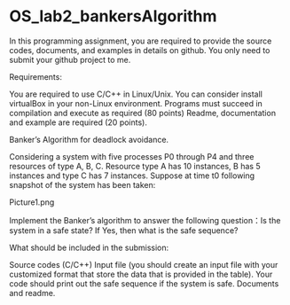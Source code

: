 # OS_lab2_bankersAlgorithm

In this programming assignment, you are required to provide the source codes, documents, and examples in details on github. You only need to submit your github project to me.  

 

Requirements:

You are required to use C/C++ in Linux/Unix. You can consider install virtualBox in your non-Linux environment.
Programs must succeed in compilation and execute as required (80 points)
Readme, documentation and example are required (20 points).
 

Banker’s Algorithm for deadlock avoidance.

 

Considering a system with five processes P0 through P4 and three resources of type A, B, C. Resource type A has 10 instances, B has 5 instances and type C has 7 instances. Suppose at time t0 following snapshot of the system has been taken:

Picture1.png

 

Implement the Banker’s algorithm to answer the following question：Is the system in a safe state? If Yes, then what is the safe sequence?

 

What should be included in the submission:

Source codes (C/C++)
Input file (you should create an input file with your customized format that store the data that is provided in the table).
Your code should print out the safe sequence if the system is safe.
Documents and readme.
